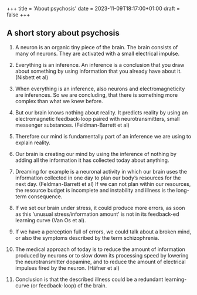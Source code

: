 +++
title = 'About psychosis'
date = 2023-11-09T18:17:00+01:00
draft = false
+++
## A short story about psychosis

1. A neuron is an organic tiny piece of the brain. The brain consists of many of neurons. They are activated with a small electrical impulse. 
    
2. Everything is an inference. An inference is a conclusion that you draw about something by using information that you already have about it. (Nisbett et al)
    
3. When everything is an inference, also neurons and electromagneticity are inferences. So we are concluding, that there is something more complex than what we knew before.
    
4. But our brain knows nothing about reality. It predicts reality by using an electromagnetic feedback-loop paired with neurotransmitters, small messenger substances. (Feldman-Barrett et al)
    
5. Therefore our mind is fundamentally part of an inference we are using to explain reality. 
    
6. Our brain is creating our mind by using the inference of nothing by adding all the information it has collected today about anything.

7. Dreaming for example is a neuronal activity in which our brain uses the information collected in one day to plan our body’s resources for the next day. (Feldman-Barrett et al) If we can not plan within our resources, the resource budget is incomplete and instability and illness is the long-term consequence. 

8. If we set our brain under stress, it could produce more errors, as soon as this ‘unusual stress/information amount’ is not in its feedback-ed learning curve (Van Os et al).

9. If we have a perception full of errors, we could talk about a broken mind, or also the symptoms described by the term schizophrenia.

10. The medical approach of today is to reduce the amount of information produced by neurons or to slow down its processing speed by lowering the neurotransmitter dopamine, and to reduce the amount of electrical impulses fired by the neuron. (Häfner et al)

11. Conclusion is that the described illness could be a redundant learning-curve (or feedback-loop) of the brain. 